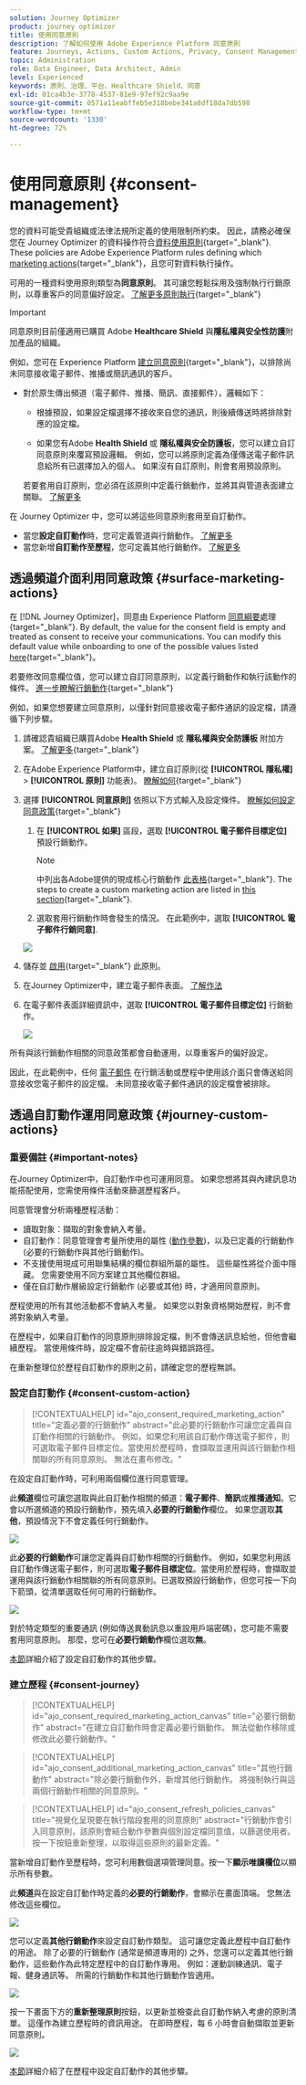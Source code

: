 ```yaml
---
solution: Journey Optimizer
product: journey optimizer
title: 使用同意原則
description: 了解如何使用 Adobe Experience Platform 同意原則
feature: Journeys, Actions, Custom Actions, Privacy, Consent Management
topic: Administration
role: Data Engineer, Data Architect, Admin
level: Experienced
keywords: 原則、治理、平台、Healthcare Shield、同意
exl-id: 01ca4b3e-3778-4537-81e9-97ef92c9aa9e
source-git-commit: 0571a11eabffeb5e318bebe341a8df18da7db598
workflow-type: tm+mt
source-wordcount: '1330'
ht-degree: 72%

---
```


# 使用同意原則 {#consent-management}

您的資料可能受貴組織或法律法規所定義的使用限制所約束。 因此，請務必確保您在 Journey Optimizer 的資料操作符合[資料使用原則](https://experienceleague.adobe.com/docs/experience-platform/data-governance/policies/overview.html?lang=zh-Hant){target="_blank"}. These policies are Adobe Experience Platform rules defining which [marketing actions](https://experienceleague.adobe.com/docs/experience-platform/data-governance/policies/overview.html?lang=zh-Hant#marketing-actions){target="_blank"}，且您可對資料執行操作。

可用的一種資料使用原則類型為&#x200B;**同意原則**。 其可讓您輕鬆採用及強制執行行銷原則，以尊重客戶的同意偏好設定。 [了解更多原則執行](https://experienceleague.adobe.com/docs/experience-platform/data-governance/enforcement/auto-enforcement.html?lang=zh-Hant){target="_blank"}

>[!IMPORTANT]
>
>同意原則目前僅適用已購買 Adobe **Healthcare Shield** 與&#x200B;**隱私權與安全性防護**&#x200B;附加產品的組織。

例如，您可在 Experience Platform [建立同意原則](https://experienceleague.adobe.com/docs/experience-platform/data-governance/policies/user-guide.html?lang=zh-Hant#consent-policy){target="_blank"}，以排除尚未同意接收電子郵件、推播或簡訊通訊的客戶。

* 對於原生傳出頻道（電子郵件、推播、簡訊、直接郵件），邏輯如下：

   * 根據預設，如果設定檔選擇不接收來自您的通訊，則後續傳送時將排除對應的設定檔。

   * 如果您有Adobe **Health Shield** 或 **隱私權與安全防護板**，您可以建立自訂同意原則來覆寫預設邏輯。 例如，您可以將原則定義為僅傳送電子郵件訊息給所有已選擇加入的個人。 如果沒有自訂原則，則會套用預設原則。

  若要套用自訂原則，您必須在該原則中定義行銷動作，並將其與管道表面建立關聯。 [了解更多](#surface-marketing-actions)

在 Journey Optimizer 中，您可以將這些同意原則套用至自訂動作。 

* 當您&#x200B;**設定自訂動作**&#x200B;時，您可定義管道與行銷動作。 [了解更多](#consent-custom-action)
* 當您新增&#x200B;**自訂動作至歷程**，您可定義其他行銷動作。 [了解更多](#consent-journey)

## 透過頻道介面利用同意政策 {#surface-marketing-actions}

在 [!DNL Journey Optimizer]，同意由 Experience Platform [同意綱要](https://experienceleague.adobe.com/docs/experience-platform/xdm/field-groups/profile/consents.html?lang=zh-Hant)處理{target="_blank"}. By default, the value for the consent field is empty and treated as consent to receive your communications. You can modify this default value while onboarding to one of the possible values listed [here](https://experienceleague.adobe.com/docs/experience-platform/xdm/data-types/consents.html?lang=zh-Hant#choice-values){target="_blank"}。

若要修改同意欄位值，您可以建立自訂同意原則，以定義行銷動作和執行該動作的條件。 [進一步瞭解行銷動作](https://experienceleague.adobe.com/docs/experience-platform/data-governance/policies/overview.html?lang=zh-Hant#marketing-actions){target="_blank"}

例如，如果您想要建立同意原則，以僅針對同意接收電子郵件通訊的設定檔，請遵循下列步驟。

1. 請確認貴組織已購買Adobe **Health Shield** 或 **隱私權與安全防護板** 附加方案。 [了解更多](https://experienceleague.adobe.com/docs/events/customer-data-management-voices-recordings/governance/healthcare-shield.html?lang=zh-Hant){target="_blank"}

1. 在Adobe Experience Platform中，建立自訂原則(從 **[!UICONTROL 隱私權]** > **[!UICONTROL 原則]** 功能表)。 [瞭解如何](https://experienceleague.adobe.com/docs/experience-platform/data-governance/policies/user-guide.html#create-policy){target="_blank"}

   <!--![](assets/consent-policy-create.png)-->

1. 選擇 **[!UICONTROL 同意原則]** 依照以下方式輸入及設定條件。 [瞭解如何設定同意政策](https://experienceleague.adobe.com/docs/experience-platform/data-governance/policies/user-guide.html?lang=zh-Hant#consent-policy){target="_blank"}

   1. 在 **[!UICONTROL 如果]** 區段，選取 **[!UICONTROL 電子郵件目標定位]** 預設行銷動作。

      <!--![](assets/consent-policy-marketing-action.png)-->

      >[!NOTE]
      >
      >中列出各Adobe提供的現成核心行銷動作 [此表格](https://experienceleague.adobe.com/docs/experience-platform/data-governance/policies/overview.html?lang=en#core-actions){target="_blank"}. The steps to create a custom marketing action are listed in [this section](https://experienceleague.adobe.com/docs/experience-platform/data-governance/policies/user-guide.html#create-marketing-action){target="_blank"}.

   1. 選取套用行銷動作時會發生的情況。 在此範例中，選取 **[!UICONTROL 電子郵件行銷同意]**.

   ![](assets/consent-policy-then.png)

1. 儲存並 [啟用](https://experienceleague.adobe.com/docs/experience-platform/data-governance/policies/user-guide.html#enable){target="_blank"} 此原則。

1. 在Journey Optimizer中，建立電子郵件表面。 [了解作法](../configuration/channel-surfaces.md#create-channel-surface)

1. 在電子郵件表面詳細資訊中，選取 **[!UICONTROL 電子郵件目標定位]** 行銷動作。

   ![](assets/surface-marketing-action.png)

所有與該行銷動作相關的同意政策都會自動運用，以尊重客戶的偏好設定。

因此，在此範例中，任何 [電子郵件](../email/create-email.md) 在行銷活動或歷程中使用該介面只會傳送給同意接收您電子郵件的設定檔。 未同意接收電子郵件通訊的設定檔會被排除。

## 透過自訂動作運用同意政策 {#journey-custom-actions}

### 重要備註 {#important-notes}

在Journey Optimizer中，自訂動作中也可運用同意。 如果您想將其與內建訊息功能搭配使用，您需使用條件活動來篩選歷程客戶。

同意管理會分析兩種歷程活動：

* 讀取對象：擷取的對象會納入考量。
* 自訂動作：同意管理會考量所使用的屬性 ([動作參數](../action/about-custom-action-configuration.md#define-the-message-parameters))，以及已定義的行銷動作 (必要的行銷動作與其他行銷動作)。
* 不支援使用現成可用聯集結構的欄位群組所屬的屬性。 這些屬性將從介面中隱藏。 您需要使用不同方案建立其他欄位群組。
* 僅在自訂動作層級設定行銷動作 (必要或其他) 時，才適用同意原則。

歷程使用的所有其他活動都不會納入考量。 如果您以對象資格開始歷程，則不會將對象納入考量。

在歷程中，如果自訂動作的同意原則排除設定檔，則不會傳送訊息給他，但他會繼續歷程。 當使用條件時，設定檔不會前往逾時與錯誤路徑。

在重新整理位於歷程自訂動作的原則之前，請確定您的歷程無誤。

<!--
There are two types of latency regarding the use of consent policies:

* **User latency**: the delay from the time a profile changes a consent settings to the moment it is applied in Experience Platform. This can take up to 48h. 
* **Consent policy latency**: the delay from the time a consent policy is created or updated to the moment it is applied. This can take up to 6 hours
-->

### 設定自訂動作 {#consent-custom-action}

>[!CONTEXTUALHELP]
>id="ajo_consent_required_marketing_action"
>title="定義必要的行銷動作"
>abstract="此必要的行銷動作可讓您定義與自訂動作相關的行銷動作。 例如，如果您利用該自訂動作傳送電子郵件，則可選取電子郵件目標定位。當使用於歷程時，會擷取並運用與該行銷動作相關聯的所有同意原則。 無法在畫布修改。"

在設定自訂動作時，可利用兩個欄位進行同意管理。

此&#x200B;**頻道**&#x200B;欄位可讓您選取與此自訂動作相關的頻道：**電子郵件**、**簡訊**&#x200B;或&#x200B;**推播通知**。它會以所選頻道的預設行銷動作，預先填入&#x200B;**必要的行銷動作**&#x200B;欄位。 如果您選取&#x200B;**其他**，預設情況下不會定義任何行銷動作。 

![](assets/consent1.png)

此&#x200B;**必要的行銷動作**&#x200B;可讓您定義與自訂動作相關的行銷動作。 例如，如果您利用該自訂動作傳送電子郵件，則可選取&#x200B;**電子郵件目標定位**。當使用於歷程時，會擷取並運用與該行銷動作相關聯的所有同意原則。已選取預設行銷動作，但您可按一下向下箭頭，從清單選取任何可用的行銷動作。

![](assets/consent2.png)

對於特定類型的重要通訊 (例如傳送異動訊息以重設用戶端密碼)，您可能不需要套用同意原則。 那麼，您可在&#x200B;**必要行銷動作**&#x200B;欄位選取&#x200B;**無**。

[本節](../action/about-custom-action-configuration.md#consent-management)詳細介紹了設定自訂動作的其他步驟。

### 建立歷程 {#consent-journey}

>[!CONTEXTUALHELP]
>id="ajo_consent_required_marketing_action_canvas"
>title="必要行銷動作"
>abstract="在建立自訂動作時會定義必要行銷動作。 無法從動作移除或修改此必要行銷動作。"

>[!CONTEXTUALHELP]
>id="ajo_consent_additional_marketing_action_canvas"
>title="其他行銷動作"
>abstract="除必要行銷動作外，新增其他行銷動作。 將強制執行與這兩個行銷動作相關的同意原則。"

>[!CONTEXTUALHELP]
>id="ajo_consent_refresh_policies_canvas"
>title="視覺化呈現要在執行階段套用的同意原則"
>abstract="行銷動作會引入同意原則，該原則會結合動作參數與個別設定檔同意值，以篩選使用者。 按一下按鈕重新整理，以取得這些原則的最新定義。"

當新增自訂動作至歷程時，您可利用數個選項管理同意。按一下&#x200B;**顯示唯讀欄位**&#x200B;以顯示所有參數。

此&#x200B;**頻道**&#x200B;與在設定自訂動作時定義的&#x200B;**必要的行銷動作**，會顯示在畫面頂端。 您無法修改這些欄位。

![](assets/consent4.png)

您可以定義&#x200B;**其他行銷動作**&#x200B;來設定自訂動作類型。 這可讓您定義此歷程中自訂動作的用途。 除了必要的行銷動作 (通常是頻道專用的) 之外，您還可以定義其他行銷動作，這些動作為此特定歷程中的自訂動作專用。 例如：運動訓練通訊、電子報、健身通訊等。 所需的行銷動作和其他行銷動作皆適用。

![](assets/consent3.png)

按一下畫面下方的&#x200B;**重新整理原則**&#x200B;按鈕，以更新並檢查此自訂動作納入考慮的原則清單。 這僅作為建立歷程時的資訊用途。 在即時歷程，每 6 小時會自動擷取並更新同意原則。

![](assets/consent5.png)

<!--
The following data is taken into account for consent:

* marketing actions and additional marketing actions defined in the custom action
* action parameters defined in the custom action, see this [section](../action/about-custom-action-configuration.md#define-the-message-parameters) 
* attributes used as criteria in a segment when the journey starts with a Read segment, see this [section](../building-journeys/read-audience.md) 

>[!NOTE]
>
>Please note that there can be a latency when updating the list of policies applied, refer to this [this section](../action/consent.md#important-notes).
-->

[本節](../building-journeys/using-custom-actions.md)詳細介紹了在歷程中設定自訂動作的其他步驟。

